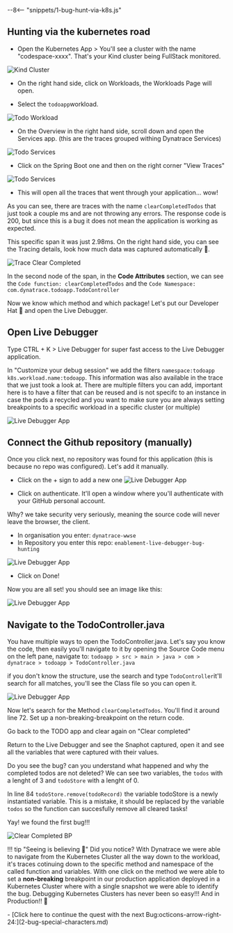 --8<-- "snippets/1-bug-hunt-via-k8s.js"

## Hunting via the kubernetes road

- Open the Kubernetes App > You'll see a cluster with the name "codespace-xxxx". That's your Kind cluster being FullStack monitored.

![Kind Cluster](../img/kubernetes_cluster.png)

- On the right hand side, click on Workloads, the Workloads Page will open. 

- Select the `todoapp`workload. 

![Todo Workload](../img/todo_workload.png)


- On the Overview in the right hand side, scroll down and open the Services app. (this are the traces grouped withing Dynatrace Services)

![Todo Services](../img/todo_services.png)

- Click on the Spring Boot one and then on the right corner "View Traces"

![Todo Services](../img/todo_services_traces.png)

- This will open all the traces that went through your application... wow!

As you can see, there are traces with the name `clearCompletedTodos` that just took a couple ms and are not throwing any errors. The response code is 200, but since this is a bug it does not mean the application is working as expected.

This specific span it was just 2.98ms. On the right hand side, you can see the Tracing details, look how much data was captured automatically 🤩.

![Trace Clear Completed](../img/trace_clearcompleted.png)


In the second node of the span, in the **Code Attributes** section, we can see the ``Code function: clearCompletedTodos`` and the ``Code Namespace: com.dynatrace.todoapp.TodoController`` 

Now we know which method and which package! Let's put our Developer Hat 🎩 and open the Live Debugger.

## Open Live Debugger

Type CTRL + K > Live Debugger for super fast access to the Live Debugger application. 

In "Customize your debug session" we add the filters ``namespace:todoapp`` ``k8s.workload.name:todoapp``. This information was also available in the trace that we just took a look at. There are multiple filters you can add, important here is to have a filter that can be reused and is not specifc to an instance in case the pods a recycled and you want to make sure you are always setting breakpoints to a specific workload in a specific cluster (or multiple)

![Live Debugger App](../img/ld_customize.png)


## Connect the Github repository (manually)

Once you click next, no repository was found for this application (this is because no repo was configured). Let's add it manually.

- Click on the + sign to add a new one
![Live Debugger App](../img/ld_repo_add.png)


- Click on authenticate. It'll open a window where you'll authenticate with your GitHub personal account.

Why? we take security very seriously, meaning the source code will never leave the browser, the client. 


- In organisation you enter: ``dynatrace-wwse``
- In Repository you enter this repo: ``enablement-live-debugger-bug-hunting``

![Live Debugger App](../img/ld_repo.png)


- Click on Done!

Now you are all set! you should see an  image like this:

![Live Debugger App](../img/ld_setup_ok.png)


## Navigate to the TodoController.java

You have multiple ways to open the TodoController.java. Let's say you know the code, then easily you'll navigate to it by opening the Source Code menu on the left pane, navigate to: ``todoapp > src > main > java > com > dynatrace > todoapp > TodoController.java``


if you don't know the structure, use the search and type ``TodoController``it'll search for all matches, you'll see the Class file so you can open it.

![Live Debugger App](../img/todocontroller.png)


Now let's search for the Method ``clearCompletedTodos``. You'll find it around line 72.
Set up a non-breaking-breakpoint on the return code.


Go back to the TODO app and clear again on "Clear completed"


Return to the Live Debugger and see the Snaphot captured, open it and see all the variables that were captured with their values.

Do you see the bug? can you understand what happened and why the completed todos are not deleted? We can see two variables, the ``todos`` with a lenght of 3 and ``todoStore`` with a lenght of 0.

In line 84 ``todoStore.remove(todoRecord)`` the variable todoStore is a newly instantiated variable. This is a mistake, it should be replaced by the variable ``todos`` so the function can succesfully remove all cleared tasks!

Yay! we found the first bug!!!



![Clear Completed BP](../img/clearcompleted_breakpoint.png)


!!! tip "Seeing is believing 🤩"
    Did you notice? With Dynatrace we were able to navigate from the Kubernetes Cluster all the way down to the workload, it's traces cotinuing down to the specific method and namespace of the called function and variables. With one click on the method we were able to set a **non-breaking** breakpoint in our production application deployed in a Kubernetes Cluster where with a single snapshot we were able to identify the bug. Debugging Kubernetes Clusters has never been so easy!!! And in Production!! 🤯


<div class="grid cards" markdown>
- [Click here to continue the quest with the next Bug:octicons-arrow-right-24:](2-bug-special-characters.md)
</div>
